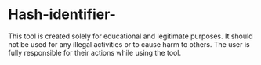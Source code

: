 # Hash-identifier-
This tool is created solely for educational and legitimate purposes. It should not be used for any illegal activities or to cause harm to others. The user is fully responsible for their actions while using the tool.
